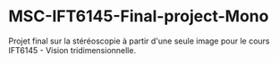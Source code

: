 # MSC-IFT6145-Final-project-Mono
Projet final sur la stéréoscopie à partir d'une seule image pour le cours IFT6145 - Vision tridimensionnelle.
